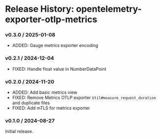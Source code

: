 # Release History: opentelemetry-exporter-otlp-metrics

### v0.3.0 / 2025-01-08

* ADDED: Gauge metrics exporter encoding

### v0.2.1 / 2024-12-04

* FIXED: Handle float value in NumberDataPoint

### v0.2.0 / 2024-11-20

* ADDED: Add basic metrics view
* FIXED: Remove Metrics OTLP exporter `Util#measure_request_duration` and duplicate files
* FIXED: Add mTLS for metrics exporter

### v0.1.0 / 2024-08-27

Initial release.
